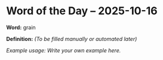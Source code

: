 # Word of the Day – 2025-10-16

**Word:** grain

**Definition:** _(To be filled manually or automated later)_

*Example usage:* _Write your own example here._
